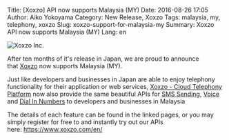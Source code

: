 Title: [Xoxzo] API now supports Malaysia (MY)
Date: 2016-08-26 17:05
Author: Aiko Yokoyama
Category: New Release, Xoxzo
Tags: malaysia, my, telephony, xoxzo
Slug: xoxzo-support-for-malaysia-my
Summary: Xoxzo API now supports Malaysia (MY)
Lang: en

![Xoxzo Inc.]({filename}/images/xoxzo-logo-02.png)

After ten months of it's release in Japan, we are proud to announce
that [Xoxzo](https://www.xoxzo.com/en/) now supports Malaysia (MY).

Just like developers and businesses in Japan are able to enjoy telephony
functionality for their application or web services, [Xoxzo - Cloud
Telephony Platform](https://www.xoxzo.com/en/) now also provide the same
beautiful APIs for [SMS
Sending](https://www.xoxzo.com/en/about/sms-api/), [Voice](https://www.xoxzo.com/en/about/voice-api/)
and [Dial In Numbers](https://www.xoxzo.com/en/about/dial-in-api/) to
developers and businesses in Malaysia

The details of each feature can be found in the linked pages, or you may
simply register for free to and instantly try out our APIs
here: <https://www.xoxzo.com/en/>
